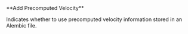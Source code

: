 <tr>
<td>**Add Precomputed Velocity**</td>
<td>

Indicates whether to use precomputed velocity information stored in an Alembic file.

</td>
</tr>

